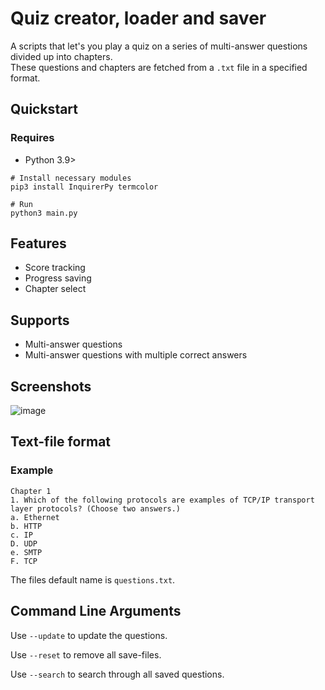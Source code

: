 # Quiz creator, loader and saver

A scripts that let's you play a quiz on a series of multi-answer questions divided up into chapters.  
These questions and chapters are fetched from a `.txt` file in a specified format.

## Quickstart
### Requires
- Python 3.9>

```shell
# Install necessary modules
pip3 install InquirerPy termcolor

# Run
python3 main.py
```

## Features

- Score tracking
- Progress saving
- Chapter select

## Supports

- Multi-answer questions
- Multi-answer questions with multiple correct answers

## Screenshots

![image](https://user-images.githubusercontent.com/63741680/159105089-796b8f4e-8ec8-4e83-9a2f-bc3023cb7069.png)

## Text-file format

### Example
```plaintext
Chapter 1 
1. Which of the following protocols are examples of TCP/IP transport layer protocols? (Choose two answers.)
a. Ethernet
b. HTTP
c. IP
D. UDP
e. SMTP
F. TCP
```

The files default name is `questions.txt`.

## Command Line Arguments

Use `--update` to update the questions.

Use `--reset` to remove all save-files.

Use `--search` to search through all saved questions.
